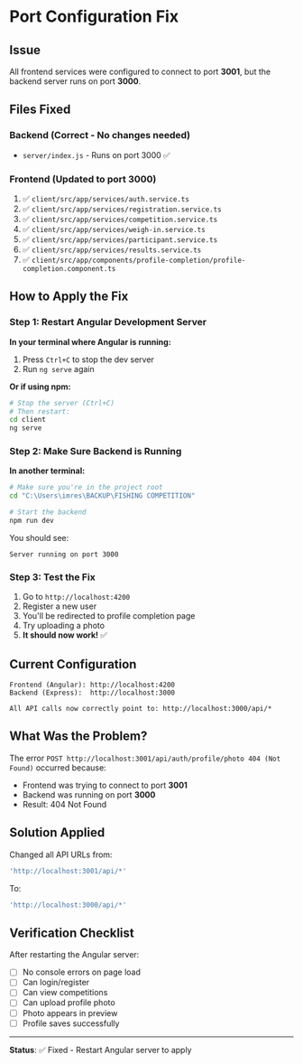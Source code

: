 # Port Configuration Fix

## Issue
All frontend services were configured to connect to port **3001**, but the backend server runs on port **3000**.

## Files Fixed

### Backend (Correct - No changes needed)
- `server/index.js` - Runs on port 3000 ✅

### Frontend (Updated to port 3000)
1. ✅ `client/src/app/services/auth.service.ts`
2. ✅ `client/src/app/services/registration.service.ts`
3. ✅ `client/src/app/services/competition.service.ts`
4. ✅ `client/src/app/services/weigh-in.service.ts`
5. ✅ `client/src/app/services/participant.service.ts`
6. ✅ `client/src/app/services/results.service.ts`
7. ✅ `client/src/app/components/profile-completion/profile-completion.component.ts`

## How to Apply the Fix

### Step 1: Restart Angular Development Server

**In your terminal where Angular is running:**
1. Press `Ctrl+C` to stop the dev server
2. Run `ng serve` again

**Or if using npm:**
```bash
# Stop the server (Ctrl+C)
# Then restart:
cd client
ng serve
```

### Step 2: Make Sure Backend is Running

**In another terminal:**
```bash
# Make sure you're in the project root
cd "C:\Users\imres\BACKUP\FISHING COMPETITION"

# Start the backend
npm run dev
```

You should see:
```
Server running on port 3000
```

### Step 3: Test the Fix

1. Go to `http://localhost:4200`
2. Register a new user
3. You'll be redirected to profile completion page
4. Try uploading a photo
5. **It should now work!** ✅

## Current Configuration

```
Frontend (Angular): http://localhost:4200
Backend (Express):  http://localhost:3000

All API calls now correctly point to: http://localhost:3000/api/*
```

## What Was the Problem?

The error `POST http://localhost:3001/api/auth/profile/photo 404 (Not Found)` occurred because:
- Frontend was trying to connect to port **3001**
- Backend was running on port **3000**
- Result: 404 Not Found

## Solution Applied

Changed all API URLs from:
```typescript
'http://localhost:3001/api/*'
```

To:
```typescript
'http://localhost:3000/api/*'
```

## Verification Checklist

After restarting the Angular server:
- [ ] No console errors on page load
- [ ] Can login/register
- [ ] Can view competitions
- [ ] Can upload profile photo
- [ ] Photo appears in preview
- [ ] Profile saves successfully

---

**Status**: ✅ Fixed - Restart Angular server to apply


